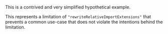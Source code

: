 This is a contrived and very simplified hypothetical example.

This represents a limitation of `"rewriteRelativeImportExtensions"` that prevents a common use-case that does not violate the intentions behind the limitation.
